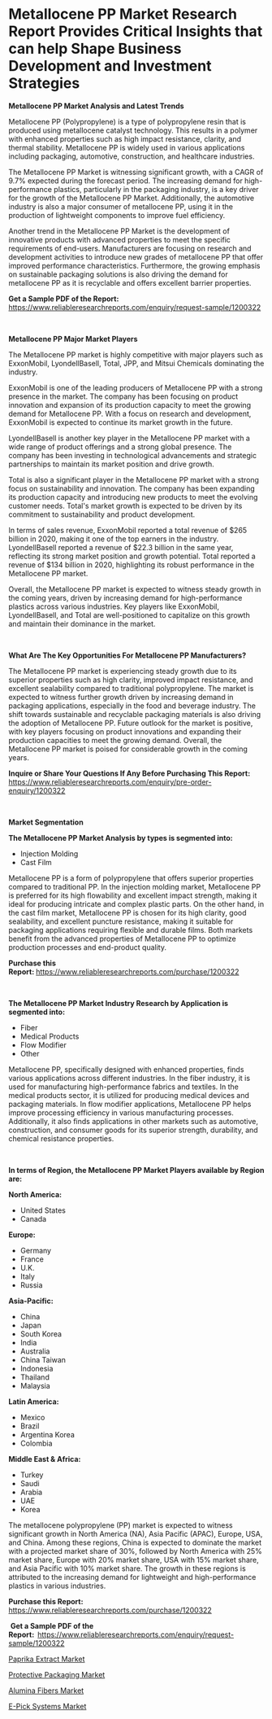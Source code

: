 <p><h1>Metallocene PP Market Research Report Provides Critical Insights that can help Shape Business Development and Investment Strategies</h1></p><p><strong>Metallocene PP Market Analysis and Latest Trends</strong></p>
<p><p>Metallocene PP (Polypropylene) is a type of polypropylene resin that is produced using metallocene catalyst technology. This results in a polymer with enhanced properties such as high impact resistance, clarity, and thermal stability. Metallocene PP is widely used in various applications including packaging, automotive, construction, and healthcare industries.</p><p>The Metallocene PP Market is witnessing significant growth, with a CAGR of 9.7% expected during the forecast period. The increasing demand for high-performance plastics, particularly in the packaging industry, is a key driver for the growth of the Metallocene PP Market. Additionally, the automotive industry is also a major consumer of metallocene PP, using it in the production of lightweight components to improve fuel efficiency.</p><p>Another trend in the Metallocene PP Market is the development of innovative products with advanced properties to meet the specific requirements of end-users. Manufacturers are focusing on research and development activities to introduce new grades of metallocene PP that offer improved performance characteristics. Furthermore, the growing emphasis on sustainable packaging solutions is also driving the demand for metallocene PP as it is recyclable and offers excellent barrier properties.</p></p>
<p><strong>Get a Sample PDF of the Report:&nbsp;</strong> <a href="https://www.reliableresearchreports.com/enquiry/request-sample/1200322">https://www.reliableresearchreports.com/enquiry/request-sample/1200322</a></p>
<p>&nbsp;</p>
<p><strong>Metallocene PP Major Market Players</strong></p>
<p><p>The Metallocene PP market is highly competitive with major players such as ExxonMobil, LyondellBasell, Total, JPP, and Mitsui Chemicals dominating the industry. </p><p>ExxonMobil is one of the leading producers of Metallocene PP with a strong presence in the market. The company has been focusing on product innovation and expansion of its production capacity to meet the growing demand for Metallocene PP. With a focus on research and development, ExxonMobil is expected to continue its market growth in the future.</p><p>LyondellBasell is another key player in the Metallocene PP market with a wide range of product offerings and a strong global presence. The company has been investing in technological advancements and strategic partnerships to maintain its market position and drive growth.</p><p>Total is also a significant player in the Metallocene PP market with a strong focus on sustainability and innovation. The company has been expanding its production capacity and introducing new products to meet the evolving customer needs. Total's market growth is expected to be driven by its commitment to sustainability and product development.</p><p>In terms of sales revenue, ExxonMobil reported a total revenue of $265 billion in 2020, making it one of the top earners in the industry. LyondellBasell reported a revenue of $22.3 billion in the same year, reflecting its strong market position and growth potential. Total reported a revenue of $134 billion in 2020, highlighting its robust performance in the Metallocene PP market.</p><p>Overall, the Metallocene PP market is expected to witness steady growth in the coming years, driven by increasing demand for high-performance plastics across various industries. Key players like ExxonMobil, LyondellBasell, and Total are well-positioned to capitalize on this growth and maintain their dominance in the market.</p></p>
<p>&nbsp;</p>
<p><strong>What Are The Key Opportunities For Metallocene PP Manufacturers?</strong></p>
<p><p>The Metallocene PP market is experiencing steady growth due to its superior properties such as high clarity, improved impact resistance, and excellent sealability compared to traditional polypropylene. The market is expected to witness further growth driven by increasing demand in packaging applications, especially in the food and beverage industry. The shift towards sustainable and recyclable packaging materials is also driving the adoption of Metallocene PP. Future outlook for the market is positive, with key players focusing on product innovations and expanding their production capacities to meet the growing demand. Overall, the Metallocene PP market is poised for considerable growth in the coming years.</p></p>
<p><strong>Inquire or Share Your Questions If Any Before Purchasing This Report:</strong> <a href="https://www.reliableresearchreports.com/enquiry/pre-order-enquiry/1200322">https://www.reliableresearchreports.com/enquiry/pre-order-enquiry/1200322</a></p>
<p>&nbsp;</p>
<p><strong>Market Segmentation</strong></p>
<p><strong>The Metallocene PP Market Analysis by types is segmented into:</strong></p>
<p><ul><li>Injection Molding</li><li>Cast Film</li></ul></p>
<p><p>Metallocene PP is a form of polypropylene that offers superior properties compared to traditional PP. In the injection molding market, Metallocene PP is preferred for its high flowability and excellent impact strength, making it ideal for producing intricate and complex plastic parts. On the other hand, in the cast film market, Metallocene PP is chosen for its high clarity, good sealability, and excellent puncture resistance, making it suitable for packaging applications requiring flexible and durable films. Both markets benefit from the advanced properties of Metallocene PP to optimize production processes and end-product quality.</p></p>
<p><strong>Purchase this Report:&nbsp;</strong><a href="https://www.reliableresearchreports.com/purchase/1200322">https://www.reliableresearchreports.com/purchase/1200322</a></p>
<p>&nbsp;</p>
<p><strong>The Metallocene PP Market Industry Research by Application is segmented into:</strong></p>
<p><ul><li>Fiber</li><li>Medical Products</li><li>Flow Modifier</li><li>Other</li></ul></p>
<p><p>Metallocene PP, specifically designed with enhanced properties, finds various applications across different industries. In the fiber industry, it is used for manufacturing high-performance fabrics and textiles. In the medical products sector, it is utilized for producing medical devices and packaging materials. In flow modifier applications, Metallocene PP helps improve processing efficiency in various manufacturing processes. Additionally, it also finds applications in other markets such as automotive, construction, and consumer goods for its superior strength, durability, and chemical resistance properties.</p></p>
<p>&nbsp;</p>
<p><strong>In terms of Region, the Metallocene PP Market Players available by Region are:</strong></p>
<p>
    <p> <strong> North America: </strong>
        <ul>
            <li>United States</li>
            <li>Canada</li>
        </ul>
        </p> 
    <p> <strong> Europe: </strong>
        <ul>
            <li>Germany</li>
            <li>France</li>
            <li>U.K.</li>
            <li>Italy</li>
            <li>Russia</li>
        </ul>
        </p> 
    <p> <strong> Asia-Pacific: </strong>
        <ul>
            <li>China</li>
            <li>Japan</li>
            <li>South Korea</li>
            <li>India</li>
            <li>Australia</li>
            <li>China Taiwan</li>
            <li>Indonesia</li>
            <li>Thailand</li>
            <li>Malaysia</li>
        </ul>
        </p> 
    <p> <strong> Latin America: </strong>
        <ul>
            <li>Mexico</li>
            <li>Brazil</li>
            <li>Argentina Korea</li>
            <li>Colombia</li>
        </ul>
        </p> 
    <p> <strong> Middle East & Africa: </strong>
        <ul>
            <li>Turkey</li>
            <li>Saudi</li>
            <li>Arabia</li>
            <li>UAE</li>
            <li>Korea</li>
        </ul>
    </p>
    </p>
<p><p>The metallocene polypropylene (PP) market is expected to witness significant growth in North America (NA), Asia Pacific (APAC), Europe, USA, and China. Among these regions, China is expected to dominate the market with a projected market share of 30%, followed by North America with 25% market share, Europe with 20% market share, USA with 15% market share, and Asia Pacific with 10% market share. The growth in these regions is attributed to the increasing demand for lightweight and high-performance plastics in various industries.</p></p>
<p><strong>Purchase this Report: </strong><a href="https://www.reliableresearchreports.com/purchase/1200322">https://www.reliableresearchreports.com/purchase/1200322</a></p>
<p>&nbsp;<strong>Get a Sample PDF of the Report:&nbsp;&nbsp;</strong><a href="https://www.reliableresearchreports.com/enquiry/request-sample/1200322">https://www.reliableresearchreports.com/enquiry/request-sample/1200322</a></p>
<p><strong></strong></p>
<p><p><a href="https://spotless-saver-8fd.notion.site/Paprika-Extract-Market-Research-Report-Reveals-The-Latest-Trends-And-Opportunities-of-this-Market-fo-394ec438b247441c9f0b3c1467fa53dd">Paprika Extract Market</a></p><p><a href="https://github.com/julyju69/Market-Research-Report-List-2/blob/main/protective-packaging-market.md">Protective Packaging Market</a></p><p><a href="https://github.com/nathandecarvalho/Market-Research-Report-List-2/blob/main/alumina-fibers-market.md">Alumina Fibers Market</a></p><p><a href="https://view.publitas.com/reportprime-1/global-e-pick-systems-market-size-and-market-trends-insights-and-projections-from-2023-to-2030/">E-Pick Systems Market</a></p></p>